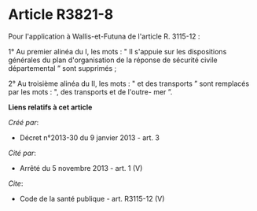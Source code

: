 # Article R3821-8

Pour l'application à Wallis-et-Futuna de l'article R. 3115-12 : 

1° Au premier alinéa du I, les mots : " Il s'appuie sur les dispositions générales du plan d'organisation de la réponse de
sécurité civile départemental ” sont supprimés ; 

2° Au troisième alinéa du II, les mots : " et des transports ” sont remplacés par les mots : ", des transports et de l'outre-
mer ”.

**Liens relatifs à cet article**

_Créé par_:

  - Décret n°2013-30 du 9 janvier 2013 - art. 3

_Cité par_:

  - Arrêté du 5 novembre 2013 - art. 1 (V)

_Cite_:

  - Code de la santé publique - art. R3115-12 (V)
